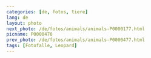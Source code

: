 ```yaml
---
categories: [de, fotos, tiere]
lang: de
layout: photo
next_photo: /de/fotos/animals/animals-P0000177.html
picname: P0000476
prev_photo: /de/fotos/animals/animals-P0000477.html
tags: [Fotofalle, Leopard]
---
```

